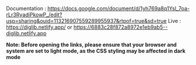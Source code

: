 Documentation : https://docs.google.com/document/d/1yh769a8q1Ysl_7oa-rLr3RyadiPkowP_/edit?usp=sharing&ouid=113216907559289955937&rtpof=true&sd=true
Live : https://diglib.netlify.app/ or 
https://6883c28f872a8972e1eb9ab5--diglib.netlify.app

**Note:
Before opening the links, please ensure that your browser and system are set to light mode, as the CSS styling may be affected in dark mode**
